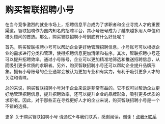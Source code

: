 # 购买智联招聘小号

在当今竞争激烈的就业市场上，招聘信息平台成为了求职者和企业寻找人才的重要渠道。智联招聘作为国内知名的招聘平台，其小号账号成为了越来越多用人单位和猎头顾问的首选。那么，购买智联招聘小号到底有什么好处呢？

首先，购买智联招聘小号可以帮助企业更好地管理招聘信息。小号账号可以根据企业的需求进行分类和管理，使得招聘信息更加清晰和有序。其次，智联招聘小号还可以提升招聘效率。通过小号账号，企业可以更加精准地筛选和推送招聘信息，从而吸引更多优质的求职者。另外，购买智联招聘小号还可以帮助企业提升品牌形象。拥有小号账号的企业通常会被认为更加专业和有实力，有利于吸引更多人才的关注和青睐。

总的来说，购买智联招聘小号对于企业来说是非常有益的。它不仅可以帮助企业更好地管理招聘信息，提升招聘效率，还可以提升企业的品牌形象，吸引更多优质的求职者。因此，对于那些正在寻找更好人才的企业来说，购买智联招聘小号是一个不错的选择。

更多 关于购买智联招聘小号 请通过✈与我们联系，感谢阅读，谢谢！[点我✈联系](https://sms.k02.cc)
